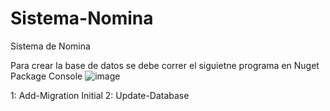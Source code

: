 # Sistema-Nomina
Sistema de Nomina


Para crear la base de datos se debe correr el siguietne programa en Nuget Package Console
![image](https://user-images.githubusercontent.com/109552042/182287071-1d3ade26-b510-471b-86dd-ee053e0a43b5.png)

1: Add-Migration Initial
2: Update-Database
